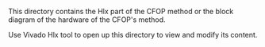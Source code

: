 This directory contains the Hlx part of the CFOP method or the block diagram of the hardware of the CFOP's method.

Use Vivado Hlx tool to open up this directory to view and modify its content.
